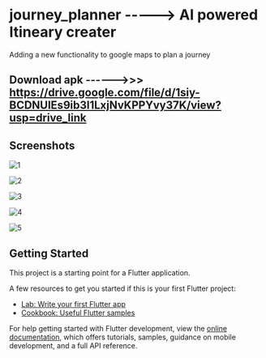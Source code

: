 # journey_planner -----> AI powered Itineary creater

Adding a new functionality to google maps to plan a journey

## Download apk ------>>>  https://drive.google.com/file/d/1siy-BCDNUIEs9ib3I1LxjNvKPPYvy37K/view?usp=drive_link

## Screenshots

![1](https://github.com/user-attachments/assets/68d6f775-aff9-4f7a-b4b8-92744dc8edff)

![2](https://github.com/user-attachments/assets/699ed36d-283f-43c2-87bd-3de50f9ea0a1)

![3](https://github.com/user-attachments/assets/f4a05cec-01ba-4f24-8df7-b23f82d4f3f7)

![4](https://github.com/user-attachments/assets/6231b745-1ba1-424e-b3f4-6f1ef242df9b)

![5](https://github.com/user-attachments/assets/42a96c35-0913-4a79-940d-cd5c024a6c17)

## Getting Started

This project is a starting point for a Flutter application.

A few resources to get you started if this is your first Flutter project:

- [Lab: Write your first Flutter app](https://docs.flutter.dev/get-started/codelab)
- [Cookbook: Useful Flutter samples](https://docs.flutter.dev/cookbook)

For help getting started with Flutter development, view the
[online documentation](https://docs.flutter.dev/), which offers tutorials,
samples, guidance on mobile development, and a full API reference.
